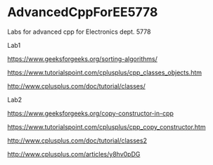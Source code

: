 # AdvancedCppForEE5778
Labs for advanced cpp for Electronics dept. 5778

Lab1

  https://www.geeksforgeeks.org/sorting-algorithms/

  https://www.tutorialspoint.com/cplusplus/cpp_classes_objects.htm

  http://www.cplusplus.com/doc/tutorial/classes/

Lab2

  https://www.geeksforgeeks.org/copy-constructor-in-cpp

  https://www.tutorialspoint.com/cplusplus/cpp_copy_constructor.htm

  http://www.cplusplus.com/doc/tutorial/classes2

  http://www.cplusplus.com/articles/y8hv0pDG

